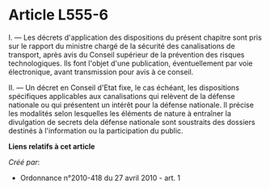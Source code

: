 # Article L555-6

I. ― Les décrets d'application des dispositions du présent chapitre sont pris sur le rapport du ministre chargé de la
sécurité des canalisations de transport, après avis du Conseil supérieur de la prévention des risques technologiques. Ils
font l'objet d'une publication, éventuellement par voie électronique, avant transmission pour avis à ce conseil. 

II. ― Un décret en Conseil d'Etat fixe, le cas échéant, les dispositions spécifiques applicables aux canalisations qui
relèvent de la défense nationale ou qui présentent un intérêt pour la défense nationale. Il précise les modalités selon
lesquelles les éléments de nature à entraîner la divulgation de secrets dela défense nationale sont soustraits des dossiers
destinés à l'information ou la participation du public.

**Liens relatifs à cet article**

_Créé par_:

  - Ordonnance n°2010-418  du 27 avril 2010 - art. 1
